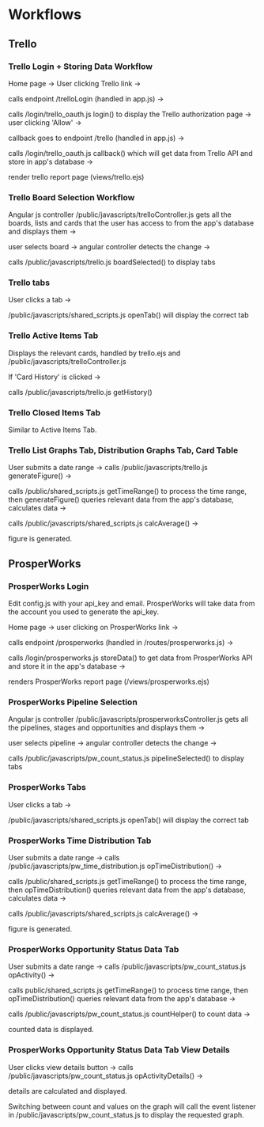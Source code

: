 # Workflows
## Trello
### Trello Login + Storing Data Workflow

Home page -> User clicking Trello link -> 

calls endpoint /trelloLogin (handled in app.js) -> 


calls /login/trello_oauth.js login() to display the Trello authorization page -> user clicking 'Allow' ->

callback goes to endpoint /trello (handled in app.js) -> 

calls /login/trello_oauth.js callback() which will get data from Trello API and store in app's database -> 

render trello report page (views/trello.ejs)

### Trello Board Selection Workflow

Angular js controller /public/javascripts/trelloController.js gets all the boards, lists and cards that the user has access to from the app's database and displays them -> 

user selects board -> angular controller detects the change -> 

calls /public/javascripts/trello.js boardSelected() to display tabs

### Trello tabs
User clicks a tab -> 

/public/javascripts/shared_scripts.js openTab() will display the correct tab

### Trello Active Items Tab
Displays the relevant cards, handled by trello.ejs and /public/javascripts/trelloController.js

If 'Card History' is clicked -> 

calls /public/javascripts/trello.js getHistory()

### Trello Closed Items Tab
Similar to Active Items Tab.

### Trello List Graphs Tab, Distribution Graphs Tab, Card Table
User submits a date range -> calls /public/javascripts/trello.js generateFigure() -> 

calls /public/shared_scripts.js getTimeRange() to process the time range, then generateFigure() queries relevant data from the
app's database, calculates data ->

calls /public/javascripts/shared_scripts.js calcAverage() -> 

figure is generated.

## ProsperWorks
### ProsperWorks Login
Edit config.js with your api_key and email. ProsperWorks will take data from the account you used to generate the api_key.

Home page -> user clicking on ProsperWorks link -> 

calls endpoint /prosperworks (handled in /routes/prosperworks.js) -> 

calls /login/prosperworks.js storeData() to get data from ProsperWorks API and store it in the app's database -> 

renders ProsperWorks report page (/views/prosperworks.ejs)

### ProsperWorks Pipeline Selection 

Angular js controller /public/javascripts/prosperworksController.js gets all the pipelines, stages and opportunities and displays them ->

user selects pipeline -> angular controller detects the change -> 

calls /public/javascripts/pw_count_status.js pipelineSelected() to display tabs

### ProsperWorks Tabs
User clicks a tab -> 

/public/javascripts/shared_scripts.js openTab() will display the correct tab

### ProsperWorks Time Distribution Tab
User submits a date range -> calls /public/javascripts/pw_time_distribution.js opTimeDistribution() ->

calls /public/shared_scripts.js getTimeRange() to process the time range, then opTimeDistribution() queries relevant data from the
app's database, calculates data -> 

calls /public/javascripts/shared_scripts.js calcAverage() -> 

figure is generated.

### ProsperWorks Opportunity Status Data Tab
User submits a date range -> calls /public/javascripts/pw_count_status.js opActivity() -> 

calls public/shared_scripts.js getTimeRange() to process time range, then opTimeDistribution() queries relevant data from the 
app's database -> 

calls /public/javascripts/pw_count_status.js countHelper() to count data -> 

counted data is displayed.

### ProsperWorks Opportunity Status Data Tab View Details
User clicks view details button -> calls /public/javascripts/pw_count_status.js opActivityDetails() -> 

details are calculated and displayed.

Switching between count and values on the graph will call the event listener in /public/javascripts/pw_count_status.js to display 
the requested graph.
